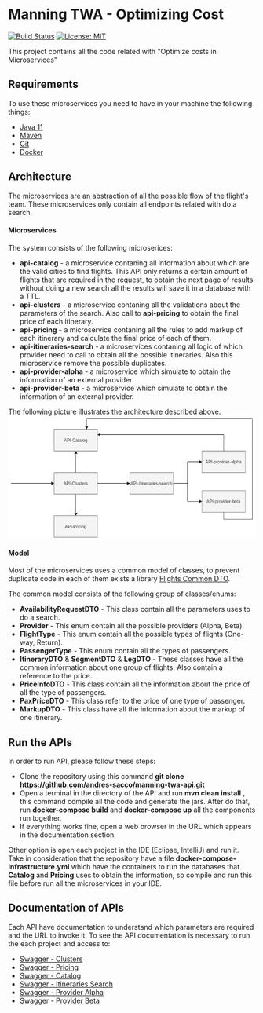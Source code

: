 # Manning TWA - Optimizing Cost
[![Build Status](https://travis-ci.com/andres-sacco/manning-twa-api.svg?branch=main)](https://travis-ci.com/andres-sacco/manning-twa-api) [![License: MIT](https://img.shields.io/badge/License-MIT-yellow.svg)](https://opensource.org/licenses/MIT)

This project contains all the code related with "Optimize costs in Microservices"

## Requirements
To use these microservices you need to have in your machine the following things:
- [Java 11](https://www.oracle.com/ar/java/technologies/javase-jdk11-downloads.html)
- [Maven](https://maven.apache.org/)
- [Git](https://git-scm.com/)
- [Docker](https://www.docker.com/)

## Architecture
The microservices are an abstraction of all the possible flow of the flight's team. These microservices only contain all endpoints related with do a search. 

#### Microservices
The system consists of the following microserices:

* **api-catalog** - a microservice contaning all information about which are the valid cities to find flights. This API only returns a certain amount of flights that are required in the request, to obtain the next page of results without doing a new search all the results will save it in a database with a TTL. 
* **api-clusters** - a microservice contaning all the validations about the parameters of the search. Also call to **api-pricing** to obtain the final price of each itinerary.
* **api-pricing** - a microservice contaning all the rules to add markup of each itinerary and calculate the final price of each of them.
* **api-itineraries-search** - a microservices contaning all logic of which provider need to call to obtain all the possible itineraries. Also this microservice remove the possible duplicates.
* **api-provider-alpha** - a microservice which simulate to obtain the information of an external provider.
* **api-provider-beta** - a microservice which simulate to obtain the information of an external provider.

The following picture illustrates the architecture described above.
![Architecture](.images/Microservices-Architecture.png)

#### Model
Most of the microservices uses a common model of classes, to prevent duplicate code in each of them exists a library [Flights Common DTO](https://github.com/andres-sacco/manning-twa-libs-dto).

The common model consists of the following group of classes/enums:

* **AvailabilityRequestDTO** - This class contain all the parameters uses to do a search.
* **Provider** - This enum contain all the possible providers (Alpha, Beta).
* **FlightType** - This enum contain all the possible types of flights (One-way, Return). 
* **PassengerType** - This enum contain all the types of passengers.
* **ItineraryDTO** & **SegmentDTO**  & **LegDTO** - These classes have all the common information about one group of flights. Also contain a reference to the price.
* **PriceInfoDTO** - This class contain all the information about the price of all the type of passengers.
* **PaxPriceDTO** - This class refer to the price of one type of passenger.
* **MarkupDTO** - This class have all the information about the markup of one itinerary. 


## Run the APIs
In order to run API, please follow these steps:
- Clone the repository using this command **git clone https://github.com/andres-sacco/manning-twa-api.git**
- Open a terminal in the directory of the API and run **mvn clean install** , this command compile all the code and generate the jars. After do that, run **docker-compose build** and  **docker-compose up** all the components run together.
- If everything works fine, open a web browser in the URL which appears in the documentation section.

Other option is open each project in the IDE (Eclipse, IntelliJ) and run it. Take in consideration that the repository have a file **docker-compose-infrastructure.yml** which have the containers to run the databases that **Catalog** and **Pricing** uses to obtain the information, so compile and run this file before run all the microservices in your IDE.

## Documentation of APIs
Each API have documentation to understand which parameters are required and the URL to invoke it. To see the API documentation is necessary to run the each project and access to:
- [Swagger - Clusters](http://localhost:4080/api/flights/clusters/documentation)
- [Swagger - Pricing](http://localhost:5080/api/flights/pricing/documentation)
- [Swagger - Catalog](http://localhost:6080/api/flights/catalog/documentation)
- [Swagger - Itineraries Search](http://localhost:7080/api/flights/itineraries-search/documentation)
- [Swagger - Provider Alpha](http://localhost:8080/api/flights/provider/alpha/documentation)
- [Swagger - Provider Beta](http://localhost:9080/api/flights/provider/beta/documentation)
